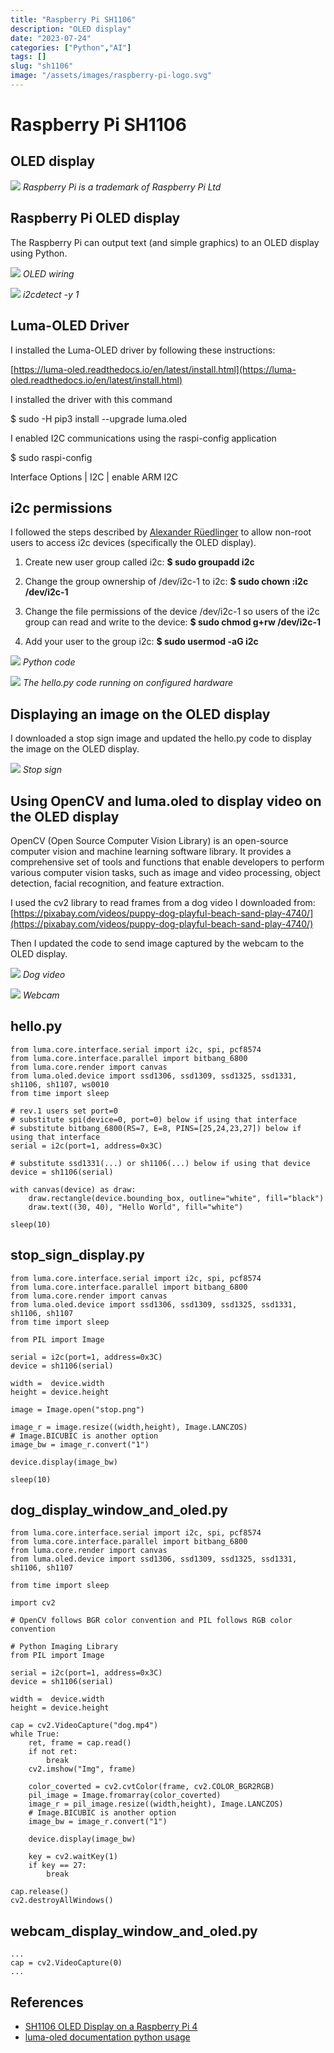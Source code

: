```yaml
---
title: "Raspberry Pi SH1106"
description: "OLED display"
date: "2023-07-24"
categories: ["Python","AI"]
tags: []
slug: "sh1106"
image: "/assets/images/raspberry-pi-logo.svg"
---
```


# Raspberry Pi SH1106

## OLED display

![](/assets/images/sh1106/raspberry-pi-logo.svg)
*Raspberry Pi is a trademark of Raspberry Pi Ltd*


## Raspberry Pi OLED display

The Raspberry Pi can output text (and simple graphics) to an OLED display using Python.

![](/assets/images/sh1106/screen-shot-2023-07-24-at-8.12.44-am-660x528.png)
*OLED wiring*

![](/assets/images/sh1106/screen-shot-2023-07-24-at-8.23.25-am-1140x740.png)
*i2cdetect -y 1*


## Luma-OLED Driver

I installed the Luma-OLED driver by following these instructions:

 [https://luma-oled.readthedocs.io/en/latest/install.html](https://luma-oled.readthedocs.io/en/latest/install.html)

I installed the driver with this command

$ sudo -H pip3 install --upgrade luma.oled

I enabled I2C communications using the raspi-config application

$ sudo raspi-config

Interface Options | I2C | enable ARM I2C


## i2c permissions

I followed the steps described by [Alexander Rüedlinger](https://lexruee.ch/setting-i2c-permissions-for-non-root-users.html) to allow non-root users to access i2c devices (specifically the OLED display).

1) Create new user group called i2c:
**$ sudo groupadd i2c**

2) Change the group ownership of /dev/i2c-1 to i2c:
**$ sudo chown :i2c /dev/i2c-1**

3) Change the file permissions of the device /dev/i2c-1 so users of the i2c group can read and write to the device:
**$ sudo chmod g+rw /dev/i2c-1**

4) Add your user to the group i2c:
**$ sudo usermod -aG i2c <username>**

![](/assets/images/sh1106/screen-shot-2023-07-24-at-8.40.42-am-1140x744.png)
*Python code*

![](/assets/images/sh1106/img-3353-1836x1377.jpg)
*The hello.py code running on configured hardware*


## Displaying an image on the OLED display

I downloaded a stop sign image and updated the hello.py code to display the image on the OLED display.

![](/assets/images/sh1106/20230725-stop-sign-1836x1377.jpg)
*Stop sign*


## Using OpenCV and luma.oled to display video on the OLED display

OpenCV (Open Source Computer Vision Library) is an open-source computer vision and machine learning software library. It provides a comprehensive set of tools and functions that enable developers to perform various computer vision tasks, such as image and video processing, object detection, facial recognition, and feature extraction. 

I used the cv2 library to read frames from a dog video I downloaded from:
[https://pixabay.com/videos/puppy-dog-playful-beach-sand-play-4740/](https://pixabay.com/videos/puppy-dog-playful-beach-sand-play-4740/)

Then I updated the code to send image captured by the webcam to the OLED display.

![](/assets/images/sh1106/20230725-dog-video-1836x1377.jpg)
*Dog video*

![](/assets/images/sh1106/20230725-img-3391-1536x1152.jpg)
*Webcam*


## hello.py

```text
from luma.core.interface.serial import i2c, spi, pcf8574
from luma.core.interface.parallel import bitbang_6800
from luma.core.render import canvas
from luma.oled.device import ssd1306, ssd1309, ssd1325, ssd1331, sh1106, sh1107, ws0010
from time import sleep

# rev.1 users set port=0
# substitute spi(device=0, port=0) below if using that interface
# substitute bitbang_6800(RS=7, E=8, PINS=[25,24,23,27]) below if using that interface
serial = i2c(port=1, address=0x3C)

# substitute ssd1331(...) or sh1106(...) below if using that device
device = sh1106(serial)

with canvas(device) as draw:
    draw.rectangle(device.bounding_box, outline="white", fill="black")
    draw.text((30, 40), "Hello World", fill="white")

sleep(10)
```

## stop_sign_display.py

```text
from luma.core.interface.serial import i2c, spi, pcf8574
from luma.core.interface.parallel import bitbang_6800
from luma.core.render import canvas
from luma.oled.device import ssd1306, ssd1309, ssd1325, ssd1331, sh1106, sh1107
from time import sleep

from PIL import Image

serial = i2c(port=1, address=0x3C)
device = sh1106(serial)

width =  device.width
height = device.height

image = Image.open("stop.png")

image_r = image.resize((width,height), Image.LANCZOS)
# Image.BICUBIC is another option
image_bw = image_r.convert("1")

device.display(image_bw)

sleep(10)
```

## dog_display_window_and_oled.py

```text
from luma.core.interface.serial import i2c, spi, pcf8574
from luma.core.interface.parallel import bitbang_6800
from luma.core.render import canvas
from luma.oled.device import ssd1306, ssd1309, ssd1325, ssd1331, sh1106, sh1107

from time import sleep

import cv2

# OpenCV follows BGR color convention and PIL follows RGB color convention

# Python Imaging Library
from PIL import Image

serial = i2c(port=1, address=0x3C)
device = sh1106(serial)

width =  device.width
height = device.height

cap = cv2.VideoCapture("dog.mp4")
while True:
    ret, frame = cap.read()
    if not ret:
        break
    cv2.imshow("Img", frame)
    
    color_coverted = cv2.cvtColor(frame, cv2.COLOR_BGR2RGB)
    pil_image = Image.fromarray(color_coverted)
    image_r = pil_image.resize((width,height), Image.LANCZOS) 
    # Image.BICUBIC is another option
    image_bw = image_r.convert("1")

    device.display(image_bw)

    key = cv2.waitKey(1)
    if key == 27:
        break
        
cap.release()
cv2.destroyAllWindows()
```

## webcam_display_window_and_oled.py

```text
...
cap = cv2.VideoCapture(0)
...
```
## References

- [SH1106 OLED Display on a Raspberry Pi 4](https://www.youtube.com/watch?v=LdOKXUDw2NY)
- [luma-oled documentation python usage](https://luma-oled.readthedocs.io/en/latest/python-usage.html)